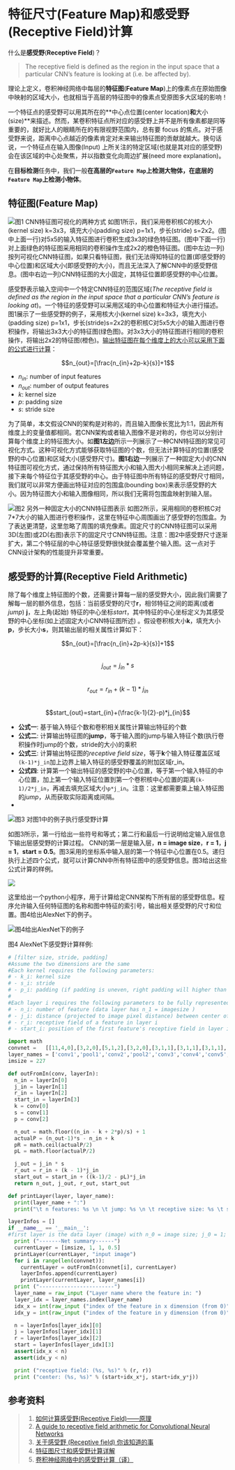 # 特征尺寸(Feature Map)和感受野(Receptive Field)计算

什么是**感受野**(**Receptive Field**)？
> The receptive field is defined as the region in the input space that a particular CNN’s feature is looking at (i.e. be affected by).

理论上定义，卷积神经网络中每层的**特征图**(**Feature Map**)上的像素点在原始图像中映射的区域大小，也就相当于高层的特征图中的像素点受原图多大区域的影响！

一个特征点的感受野可以用其所在的**中心点位置(center location)**和**大小(size)**来描述。然而，某卷积特征点所对应的感受野上并不是所有像素都是同等重要的，就好比人的眼睛所在的有限视野范围内，总有要 focus 的焦点。对于感受野来说，距离中心点越近的像素肯定对未来输出特征图的贡献就越大。换句话说，一个特征点在输入图像(Input) 上所关注的特定区域(也就是其对应的感受野)会在该区域的中心处聚焦，并以指数变化向周边扩展(need more explanation)。

在**目标检测**任务中，我们一般**在高层的`Feature Map`上检测大物体，在底层的`Feature Map`上检测小物体**。

## 特征图(Feature Map)

<!-- ![图1 CNN特征图可视化的两种方式](feature_map.jpg) -->
![图1 CNN特征图可视化的两种方式](../../img/receptive_field/way1.png)
如图1所示，我们采用卷积核C的核大小(kernel size) k=3x3，填充大小(padding size) p=1x1，步长(stride) s=2x2。(图中上面一行)对5x5的输入特征图进行卷积生成3x3的绿色特征图。(图中下面一行)对上面绿色的特征图采用相同的卷积操作生成2x2的橙色特征图。(图中左边一列)按列可视化CNN特征图，如果只看特征图，我们无法得知特征的位置(即感受野的中心位置)和区域大小(即感受野的大小)，而且无法深入了解CNN中的感受野信息。(图中右边一列)CNN特征图的大小固定，其特征位置即感受野的中心位置。

感受野表示输入空间中一个特定CNN特征的范围区域(*The receptive field is defined as the region in the input space that a particular CNN’s feature is looking at*)。一个特征的感受野可以采用区域的中心位置和特征大小进行描述。图1展示了一些感受野的例子，采用核大小(kernel size) k=3x3，填充大小(padding size) p=1x1，步长(stride)s=2x2的卷积核C对5x5大小的输入图进行卷积操作，将输出3x3大小的特征图(绿色图)。对3x3大小的特征图进行相同的卷积操作，将输出2x2的特征图(橙色)。[输出特征图在每个维度上的大小可以采用下面的公式进行计算](https://arxiv.org/pdf/1603.07285.pdf)：    

$$n_{out}=[\frac{n_{in}+2p-k}{s}]+1$$    

- $n_{in}$: number of input features    
- $n_{out}$: number of output features    
- $k$: kernel size    
- $p$: padding size    
- $s$: stride size    

<!-- ![](../../img/receptive_field/math1.png) -->

为了简单，本文假设CNN的架构是对称的，而且输入图像长宽比为1:1，因此所有维度上的变量值都相同。若CNN架构或者输入图像不是对称的，你也可以分别计算每个维度上的特征图大小。如**图1左边**所示一列展示了一种CNN特征图的常见可视化方式。这种可视化方式能够获取特征图的个数，但无法计算特征的位置(感受野的中心位置)和区域大小(感受野尺寸)。**图1右边**一列展示了一种固定大小的CNN特征图可视化方式，通过保持所有特征图大小和输入图大小相同来解决上述问题，接下来每个特征位于其感受野的中心。由于特征图中所有特征的感受野尺寸相同，我们就可以非常方便画出特征对应的包围盒(bounding box)来表示感受野的大小。因为特征图大小和输入图像相同，所以我们无需将包围盒映射到输入层。

<!-- ![图2 另外一种固定大小的CNN特征图表示](feature_map1.png) -->
![图2 另外一种固定大小的CNN特征图表示](../../img/receptive_field/way2.png)
如图2所示，采用相同的卷积核C对7*7大小的输入图进行卷积操作，这里在特征中心周围画出了感受野的包围盒。为了表达更清楚，这里忽略了周围的填充像素。固定尺寸的CNN特征图可以采用3D(左图)或2D(右图)表示下的固定尺寸CNN特征图。注意：图2中感受野尺寸逐渐扩大，第二个特征层的中心特征感受野很快就会覆盖整个输入图。这一点对于CNN设计架构的性能提升非常重要。

## 感受野的计算(Receptive Field Arithmetic)

除了每个维度上特征图的个数，还需要计算每一层的感受野大小，因此我们需要了解每一层的额外信息，包括：当前感受野的尺寸**r**，相邻特征之间的距离(或者*jump*) **j**，左上角(起始) 特征的中心坐标*start*，其中特征的中心坐标定义为其感受野的中心坐标(如上述固定大小CNN特征图所述) 。假设卷积核大小**k**，填充大小**p**，步长大小**s**，则其输出层的相关属性计算如下：

$$n_{out}=[\frac{n_{in}+2p-k}{s}]+1$$    
$$j_{out}=j_{in}*s$$    
$$r_{out}=r_{in}+(k-1)*j_{in}$$    
$$start_{out}=start_{in}+(\frac{k-1}{2}-p)*j_{in}$$    

<!-- ![](../../img/receptive_field/math2.png) -->

- **公式一**: 基于输入特征个数和卷积相关属性计算输出特征的个数
- **公式二**: 计算输出特征图的**jump**，等于输入图的jump与输入特征个数(执行卷积操作时jump的个数，stride的大小)的乘积
- **公式三**: 计算输出特征图的*receptive field size*，等于**k**个输入特征覆盖区域`(k-1)*j_in`加上边界上输入特征的感受野覆盖的附加区域r_in。
- **公式四**: 计算第一个输出特征的感受野的中心位置，等于第一个输入特征的中心位置，加上第一个输入特征位置到第一个卷积核中心位置的距离`(k-1)/2*j_in`，再减去填充区域大小`p*j_in`。注意：这里都需要乘上输入特征图的*jump*，从而获取实际距离或间隔。
-
![图3 对图1中的例子执行感受野计算](../../img/receptive_field/receptive_field.png)

如图3所示，第一行给出一些符号和等式；第二行和最后一行说明给定输入层信息下输出层感受野的计算过程。
CNN的第一层是输入层，**n = image size**，**r = 1**，**j = 1**，**start = 0.5**。图3采用的坐标系中输入层的第一个特征中心位置在0.5。递归执行上述四个公式，就可以计算CNN中所有特征图中的感受野信息。图3给出这些公式计算的样例。

![](../../img/receptive_field/result.png)

这里给出一个python小程序，用于计算给定CNN架构下所有层的感受野信息。程序允许输入任何特征图的名称和图中特征的索引号，输出相关感受野的尺寸和位置。图4给出AlexNet下的例子。

![图4给出AlexNet下的例子](../../img/receptive_field/AlexNet.png)

图4 AlexNet下感受野计算样例:
```python
# [filter size, stride, padding]
#Assume the two dimensions are the same
#Each kernel requires the following parameters:
# - k_i: kernel size
# - s_i: stride
# - p_i: padding (if padding is uneven, right padding will higher than left padding; "SAME" option in tensorflow)
#
#Each layer i requires the following parameters to be fully represented:
# - n_i: number of feature (data layer has n_1 = imagesize )
# - j_i: distance (projected to image pixel distance) between center of two adjacent features
# - r_i: receptive field of a feature in layer i
# - start_i: position of the first feature's receptive field in layer i (idx start from 0, negative means the center fall into padding)

import math
convnet =   [[11,4,0],[3,2,0],[5,1,2],[3,2,0],[3,1,1],[3,1,1],[3,1,1],[3,2,0],[6,1,0], [1, 1, 0]]
layer_names = ['conv1','pool1','conv2','pool2','conv3','conv4','conv5','pool5','fc6-conv', 'fc7-conv']
imsize = 227

def outFromIn(conv, layerIn):
  n_in = layerIn[0]
  j_in = layerIn[1]
  r_in = layerIn[2]
  start_in = layerIn[3]
  k = conv[0]
  s = conv[1]
  p = conv[2]

  n_out = math.floor((n_in - k + 2*p)/s) + 1
  actualP = (n_out-1)*s - n_in + k
  pR = math.ceil(actualP/2)
  pL = math.floor(actualP/2)

  j_out = j_in * s
  r_out = r_in + (k - 1)*j_in
  start_out = start_in + ((k-1)/2 - pL)*j_in
  return n_out, j_out, r_out, start_out

def printLayer(layer, layer_name):
  print(layer_name + ":")
  print("\t n features: %s \n \t jump: %s \n \t receptive size: %s \t start: %s " % (layer[0], layer[1], layer[2], layer[3]))

layerInfos = []
if __name__ == '__main__':
#first layer is the data layer (image) with n_0 = image size; j_0 = 1; r_0 = 1; and start_0 = 0.5
  print ("-------Net summary------")
  currentLayer = [imsize, 1, 1, 0.5]
  printLayer(currentLayer, "input image")
  for i in range(len(convnet)):
    currentLayer = outFromIn(convnet[i], currentLayer)
    layerInfos.append(currentLayer)
    printLayer(currentLayer, layer_names[i])
  print ("------------------------")
  layer_name = raw_input ("Layer name where the feature in: ")
  layer_idx = layer_names.index(layer_name)
  idx_x = int(raw_input ("index of the feature in x dimension (from 0)"))
  idx_y = int(raw_input ("index of the feature in y dimension (from 0)"))

  n = layerInfos[layer_idx][0]
  j = layerInfos[layer_idx][1]
  r = layerInfos[layer_idx][2]
  start = layerInfos[layer_idx][3]
  assert(idx_x < n)
  assert(idx_y < n)

  print ("receptive field: (%s, %s)" % (r, r))
  print ("center: (%s, %s)" % (start+idx_x*j, start+idx_y*j))
```

## 参考资料
> 1. [如何计算感受野(Receptive Field)——原理](https://zhuanlan.zhihu.com/p/31004121)
> 2. [A guide to receptive field arithmetic for Convolutional Neural Networks](https://medium.com/mlreview/a-guide-to-receptive-field-arithmetic-for-convolutional-neural-networks-e0f514068807)
> 3. [关于感受野 (Receptive field) 你该知道的事](https://iphysresearch.github.io/posts/receptive_field.html)
> 4. [特征图尺寸和感受野计算详解](https://zhuanlan.zhihu.com/p/56940729)
> 5. [卷积神经网络中的感受野计算（译）](https://zhuanlan.zhihu.com/p/26663577)